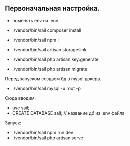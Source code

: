 

## Первоначальная настройка.
- поменять env на .env

- ./vendor/bin/sail composer install
- ./vendor/bin/sail npm i
- ./vendor/bin/sail artisan storage:link
- ./vendor/bin/sail php artisan key:generate
- ./vendor/bin/sail php artisan migrate

Перед запуском создаем бд в mysql докера.
- ./vendor/bin/sail mysql -u root -p 

Сюда вводим:
- use sail;
- CREATE DATABASE sail; // название дб из .env файла

Запуск:
- ./vendor/bin/sail npm run dev
- ./vendor/bin/sail php artisan serve
